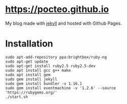 # https://pocteo.github.io
My blog made with [jekyll](http://jekyllrb.com) and hosted with Github Pages.

# Installation

  ```
  sudo apt-add-repository ppa:brightbox/ruby-ng
  sudo apt-get update
  sudo apt-get install ruby2.5 ruby2.5-dev
  sudo apt install gcc g++ make
  sudo apt install gem 
  sudo gem install jekyll
  sudo gem install bundler -v 1.16.1
  sudo gem install eventmachine -v '1.2.6' --source 'https://rubygems.org/'
  ./start.sh
  ```

